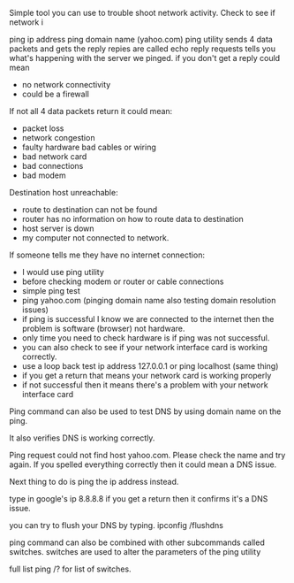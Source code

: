 Simple tool you can use to trouble shoot network activity.
Check to see if network i

ping ip address
ping domain name (yahoo.com)
ping utility sends 4 data packets and gets the reply
repies are called echo reply requests
tells you what's happening with the server we pinged.
if you don't get a reply could mean
* no network connectivity
* could be a firewall

If not all 4 data packets return it could mean:
* packet loss
* network congestion
* faulty hardware bad cables or wiring
* bad network card
* bad connections
* bad modem

Destination host unreachable:
* route to destination can not be found
* router has no information on how to route data to destination
* host server is down
* my computer not connected to network.

If someone tells me they have no internet connection:
* I would use ping utility
* before checking modem or router or cable connections
* simple ping test
* ping yahoo.com (pinging domain name also testing domain resolution issues)
* if ping is successful I know we are connected to the internet then the problem is software (browser) not hardware.
* only time you need to check hardware is if ping was not successful.
* you can also check to see if your network interface card is working correctly.
* use a loop back test ip address 127.0.0.1 or ping localhost (same thing)
* if you get a return that means your network card is working properly
* if not successful then it means there's a problem with your network interface card 

Ping command can also be used to test DNS by using domain name on the ping.

It also verifies DNS is working correctly.

Ping request could not find host yahoo.com. Please check the name and try again.  If you spelled everything correctly then it could mean a DNS issue.

Next thing to do is ping the ip address instead.

type in google's ip 8.8.8.8 if you get a return then it confirms it's a DNS issue.

you can try to flush your DNS by typing.
ipconfig /flushdns

ping command can also be combined with other subcommands called switches.
switches are used to alter the parameters of the ping utility

full list
ping /? for list of switches.